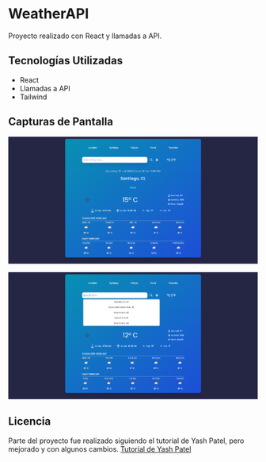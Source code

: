 # WeatherAPI

Proyecto realizado con React y llamadas a API.

## Tecnologías Utilizadas

- React
- Llamadas a API
- Tailwind

## Capturas de Pantalla

![Captura de Pantalla del Proyecto](./preview.png)

![Captura de Pantalla del Proyecto](./preview2.png)

## Licencia
Parte del proyecto fue realizado siguiendo el tutorial de Yash Patel, pero mejorado y con algunos cambios.
[Tutorial de Yash Patel](https://www.youtube.com/@yashpatel1O1)